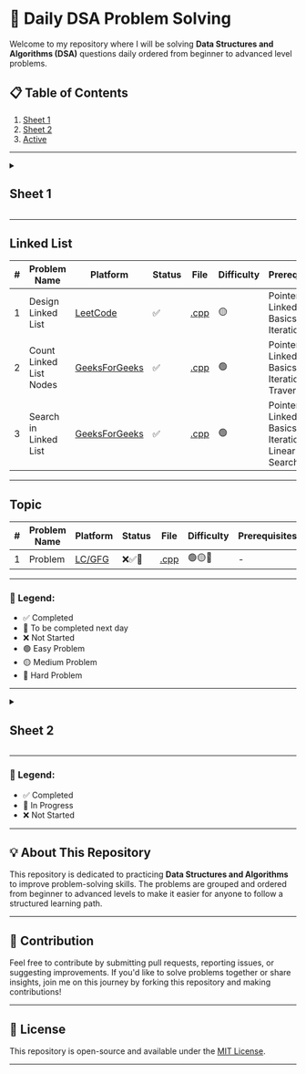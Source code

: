 # 🚀 Daily DSA Problem Solving

Welcome to my repository where I will be solving **Data Structures and Algorithms (DSA)** questions daily ordered from beginner to advanced level problems.

## 📋 Table of Contents

1. [Sheet 1](#sheet-1)
2. [Sheet 2](#sheet-2)
9. [Active](#linked-list)

---

<details id="sheet-1">
  <summary><h2>Sheet 1</h2></summary>

  ## 📋 Table of Contents

1. [Basic Maths](#basic-maths)
2. [Recursion](#recursion)
3. [Two Pointers](#two-pointers)
4. [Sorting](#sorting)
5. [Algorithms and Techniques](#algorithms-and-techniques)
6. [Hashing](#hashing)
7. [Binary Search](#binary-search)
8. [Arrays](#arrays)
9. [Strings](#strings)
  
  ## Basic Maths

| **#** | **Problem Name**                      | **Platform**                                                                                                                                            | **Status** | **File**                                                        | **Difficulty** | **Prerequisites**                                                                        |
| ----- | ------------------------------------- | ------------------------------------------------------------------------------------------------------------------------------------------------------- | ---------- | --------------------------------------------------------------- | -------------- | ---------------------------------------------------------------------------------------- |
| 1     | Number of factors                     | [GeeksForGeeks](https://www.geeksforgeeks.org/problems/number-of-factors1435/1?itm_source=geeksforgeeks&itm_medium=article&itm_campaign=practice_card)  | ✅         | [.cpp](./daily-problems-day-36/_119_numbers_of_factors.cpp)                    | 🟢             | Loops, Divisors, Square roots                                                            |
| 2     | Perfect Number                        | [LeetCode](https://leetcode.com/problems/perfect-number/)                                                                                               | ✅         | [.cpp](./daily-problems-day-36/_120_perfect_number.cpp)                        | 🟢             | Divisors, Sum of factors, Loops                                                          |
| 3     | Three Divisors                        | [LeetCode](https://leetcode.com/problems/three-divisors/description/)                                                                                   | ✅         | [.cpp](./daily-problems-day-36/_121_three_divisors.cpp)                        | 🟢             | Prime numbers, Perfect squares, Divisors                                                 |
| 4     | Four Divisors                         | [LeetCode](https://leetcode.com/problems/four-divisors/description/)                                                                                    | ✅         | [.cpp](./daily-problems-day-36/_122_four_divisors.cpp)                         | 🟡             | Divisors, Efficient looping techniques, Sum of numbers                                   |
| 5     | Armstrong Number                      | [GeeksForGeeks](https://www.geeksforgeeks.org/problems/armstrong-numbers2727/1)                                                                         | ✅         | [.cpp](./daily-problems-day-36/_123_armstrong_number.cpp)                      | 🟢             | Number manipulation, Digit extraction, Loops                                             |
| 6     | Palindrome Number                     | [LeetCode](https://leetcode.com/problems/palindrome-number/description/)                                                                                | ✅         | [.cpp](./daily-problems-day-37/_124_palindrome_number.cpp)                     | 🟢             | Loops, Conditionals, Integer Operations (% And /), Overflow Handling                     |
| 7     | Valid Palindrome                      | [LeetCode](https://leetcode.com/problems/valid-palindrome/description/)                                                                                 | ✅         | [.cpp](./daily-problems-day-37/_125_valid_palindrome.cpp)                      | 🟢             | String Manipulation, Two-Pointer Technique, Isalnum, Tolower                             |
| 8     | Prime Number                          | [GeeksForGeeks](https://www.geeksforgeeks.org/problems/prime-number2314/1?itm_source=geeksforgeeks&itm_medium=article&itm_campaign=practice_card)       | ✅         | [.cpp](./daily-problems-day-37/_126_prime_number.cpp)                          | 🟢             | Mathematics, Prime Number Logic, Square Root Optimization                                |
| 9     | Count Primes                          | [LeetCode](https://leetcode.com/problems/count-primes/description/)                                                                                     | ✅         | [.cpp](./daily-problems-day-37/_127_count_primes.cpp)                          | 🟡             | Sieve Of Eratosthenes, Boolean Arrays, Loops                                             |
| 10    | Count Digits                          | [GeeksForGeeks](https://www.geeksforgeeks.org/problems/count-digits5716/0)                                                                              | ✅         | [.cpp](./daily-problems-day-37/_128_count_digits.cpp)                          | 🟢             | Modulo, Digit Extraction, Loops                                                          |
| 11    | Count the Digits That Divide a Number | [LeetCode](https://leetcode.com/problems/count-the-digits-that-divide-a-number/description/)                                                            | ✅         | [.cpp](./daily-problems-day-37/_129_count_the_digits_that_divide_a_number.cpp) | 🟢             | Modulo, Digit Extraction, Loops                                                          |
| 12    | GCD of two number                     | [GeeksForGeeks](https://www.geeksforgeeks.org/problems/gcd-of-two-numbers3459/1?itm_source=geeksforgeeks&itm_medium=article&itm_campaign=practice_card) | ✅         | [.cpp](./daily-problems-day-38/_131_gcd_of_two_numbers.cpp)                    | 🟢             | Euclidean Algorithm, Basic Math (division and modulus), Iterative Loops                  |
| 13    | LCM and GCD                           | [GeeksForGeeks](https://www.geeksforgeeks.org/problems/lcm-and-gcd4516/1?itm_source=geeksforgeeks&itm_medium=article&itm_campaign=practice_card)        | ✅         | [.cpp](./daily-problems-day-38/_130_lcm_and_gcd.cpp)                           | 🟢             | Euclidean Algorithm, Relation Between LCM and GCD, Basic Math (multiplication, division) |
| 14    | Find Greatest Common Divisor of Array | [LeetCode](https://leetcode.com/problems/find-greatest-common-divisor-of-array/description/)                                                            | ✅         | [.cpp](./daily-problems-day-38/_132_find_greatest_common_divisor_of_array.cpp) | 🟢             | Array Traversal, Euclidean Algorithm, Basic Math (min, max, division, modulus)           |
| 15    | Reverse Integer                       | [LeetCode](https://leetcode.com/problems/reverse-integer/)                                                                                              | ✅         | [.cpp](./daily-problems-day-38/_133_reverse_integer.cpp)                       | 🟡             | Modulus for Digit Extraction, Handling Integer Overflow, Iterative Loops                 |

---

## Recursion

| **#** | **Problem Name**                   | **Platform**                                                                                                                                                                                                                  | **Status** | **File**                                                   | **Difficulty** | **Prerequisites**                                      |
| ----- | ---------------------------------- | ----------------------------------------------------------------------------------------------------------------------------------------------------------------------------------------------------------------------------- | ---------- | ---------------------------------------------------------- | -------------- | ------------------------------------------------------ |
| 1     | Print 1 To N Without Loop          | [GeeksForGeeks](https://www.geeksforgeeks.org/problems/print-1-to-n-without-using-loops-1587115620/1)                                                                                                                         | ✅         | [.cpp](./daily-problems-day-39/_134_print_1_to_n.cpp)                     | 🟢             | Recursion                                              |
| 2     | Print N to 1 without loop          | [GeeksForGeeks](https://www.geeksforgeeks.org/problems/print-n-to-1-without-loop/1?utm_source=youtube&utm_medium=collab_striver_ytdescription&utm_campaign=print-n-to-1-without-loop)                                         | ✅         | [.cpp](./daily-problems-day-39/_135_print_n_to_1.cpp)                     | 🟢             | Recursion                                              |
| 3     | Print GFG n times                  | [GeeksForGeeks](https://www.geeksforgeeks.org/problems/print-gfg-n-times/1?utm_source=youtube&utm_medium=collab_striver_ytdescription&utm_campaign=print-gfg-n-times)                                                         | ✅         | [.cpp](./daily-problems-day-39/_136_print_gfg_n_times.cpp)                | 🟢             | Recursion                                              |
| 4     | Sum of first n terms               | [GeeksForGeeks](https://www.geeksforgeeks.org/problems/sum-of-first-n-terms5843/1)                                                                                                                                            | ✅         | [.cpp](./daily-problems-day-39/_137_sum_of_first_n_terms.cpp)             | 🟢             | Recursion, Arithmetic operations (like exponentiation) |
| 5     | Factorials Less than or Equal to n | [GeeksForGeeks](https://www.geeksforgeeks.org/problems/find-all-factorial-numbers-less-than-or-equal-to-n3548/0?problemType=functional&difficulty%255B%255D=-1&page=1&query=problemTypefunctionaldifficulty%255B%255D-1page1) | ✅         | [.cpp](./daily-problems-day-39/_138_factorials_less_than_or_equal_to.cpp) | 🟢             | Recursion, Factorial calculations                      |
| 6     | Reverse an Array                   | [GeeksForGeeks](https://www.geeksforgeeks.org/problems/reverse-an-array/0)                                                                                                                                                    | ✅         | [.cpp](./daily-problems-day-39/_139_reverse_an_array.cpp)                 | 🟢             | Recursion, Arrays                                      |
| 7     | Fibonacci Number                   | [LeetCode](https://leetcode.com/problems/fibonacci-number/description/)                                                                                                                                                       | ✅         | [.cpp](./daily-problems-day-39/_140_fibonacci_number.cpp)                 | 🟢             | Recursion, Understanding of Fibonacci sequence         |

---

## Two Pointers

| **#** | **Problem Name**          | **Platform**                                                                     | **Status** | **File**                                            | **Difficulty** | **Prerequisites**                               |
| ----- | ------------------------- | -------------------------------------------------------------------------------- | ---------- | --------------------------------------------------- | -------------- | ----------------------------------------------- |
| 1     | Reverse String            | [LeetCode](https://leetcode.com/problems/reverse-string/description/)            | ✅         | [.cpp](./daily-problems-day-07/_31_reverse_string.cpp)             | 🟢             | Two Pointers, In-Place Modification             |
| 2     | Move Zeroes               | [LeetCode](https://leetcode.com/problems/move-zeroes/description/)               | ✅         | [.cpp](./daily-problems-day-26/_85_move_all_zeros_to_end.cpp)      | 🟢             | Two Pointers, In-Place Modification             |
| 3     | Valid Palindrome II       | [LeetCode](https://leetcode.com/problems/valid-palindrome-ii/description/)       | ✅         | [.cpp](./daily-problems-day-39/_141_valid_palindrome_ii.cpp)       | 🟢             | Two Pointers, In-Place Modification             |
| 4     | Container With Most Water | [LeetCode](https://leetcode.com/problems/container-with-most-water/description/) | ✅         | [.cpp](./daily-problems-day-40/_142_container_with_most_water.cpp) | 🟡             | Arrays, Two-pointer technique, Greedy algorithm |
| 5     | Sort Colors               | [LeetCode](https://leetcode.com/problems/sort-colors/submissions/)               | ✅         | [.cpp](./daily-problems-day-28/_94_sort_0_1_2.cpp)                 | 🟡             | Two Pointers, In-Place Modification             |
| 6     | Trapping Rain Water       | [LeetCode](https://leetcode.com/problems/trapping-rain-water/description/)       | ✅         | [.cpp](./daily-problems-day-40/_143_trapping_rain_water.cpp)       | 🔴             | Arrays, Two-pointer technique, Greedy algorithm |

---

## Sorting

| **#** | **Problem Name**         | **Platform**                                                             | **Status** | **File**                                           | **Difficulty** | **Prerequisites**                                     |
| ----- | ------------------------ | ------------------------------------------------------------------------ | ---------- | -------------------------------------------------- | -------------- | ----------------------------------------------------- |
| 1     | Bubble Sort              | [GeeksForGeeks](https://www.geeksforgeeks.org/problems/bubble-sort/1)    | ✅         | [.cpp](./daily-problems-day-40/_144_bubble_sort.cpp)              | 🟢             | Arrays, Loops, Sorting basics                         |
| 2     | Insertion Sort           | [GeeksForGeeks](https://www.geeksforgeeks.org/problems/insertion-sort/1) | ✅         | [.cpp](./daily-problems-day-40/_145_insertion_sort.cpp)           | 🟢             | Arrays, Loops, Sorting basics                         |
| 3     | Merge Sort               | [GeeksForGeeks](https://www.geeksforgeeks.org/problems/merge-sort/1)     | ✅         | [.cpp](./daily-problems-day-40/_146_merge_sort.cpp)               | 🟡             | Arrays, Recursion, Divide and Conquer                 |
| 4     | Quick Sort               | [GeeksForGeeks](https://www.geeksforgeeks.org/problems/quick-sort/1)     | ✅         | [.cpp](./daily-problems-day-40/_147_quick_sort.cpp)               | 🔴             | Arrays, Recursion, Divide and Conquer, Sorting basics |
| 5     | Recursive Bubble Sort    | [GeeksForGeeks](https://www.geeksforgeeks.org/problems/bubble-sort/1)    | ✅         | [.cpp](././daily-problems-day-41/_148_recursive_bubble_sort.cpp)  | 🟢             | Arrays, Recursion, Swapping                           |
| 6     | Recursive Insertion Sort | [GeeksForGeeks](https://www.geeksforgeeks.org/problems/insertion-sort/1) | ✅         | [.cpp](./daily-problems-day-41/_149_recursive_insertion_sort.cpp) | 🟢             | Arrays, Recursion, Insertion                          |
| 7     | Selection Sort           | [GeeksForGeeks](https://www.geeksforgeeks.org/problems/selection-sort/1) | ✅         | [.cpp](./daily-problems-day-41/_150_selection_sort.cpp)           | 🟢             | Arrays, Recursion, Swapping                           |

---


## Algorithms and Techniques

| **#** | **Problem Name** | **Platform**       | **Status** | **File**       | **Difficulty** | **Prerequisites** |
| ----- | ---------------- | ------------------ | ---------- | -------------- | -------------- | ----------------- |
|1|Prefix Sum|[GeeksForGeeks](https://www.geeksforgeeks.org/prefix-sum-array-implementation-applications-competitive-programming/)|✅|[.cpp](./algorithms-and-techniques/prefix_sum_array/)|🟢|Arrays, Loops, Basic Mathematics (Addition, Subtraction)|
|2|Fibonacci Sequence|[LeetCode](https://leetcode.com/problems/generate-fibonacci-sequence/description/)|✅|[.cpp](./algorithms-and-techniques/fibonacci_sequence/)|🟢| Recursion, Dynamic Programming, Basic Mathematics (Sequences)|
|3|Boyer-Moore Voting Algorithm|[TopCoder](https://www.topcoder.com/thrive/articles/boyer-moore-majority-vote-algorithm)|✅|[.cpp](./algorithms-and-techniques/boyer_moore_voting_algorithm/)|🟢|Arrays, Loops, Basic Counting Logic|
|4|Euclidean Algorithm|[GeeksForGeeks](https://www.geeksforgeeks.org/euclidean-algorithms-basic-and-extended/)|✅|[.cpp](./algorithms-and-techniques/euclidean_algorithm/)|🟡|Basic Mathematics (Division, Remainder), Recursion|
|5|Sieve of Eratosthenes|[CP-Algorithms](https://cp-algorithms.com/algebra/sieve-of-eratosthenes.html)|❌|[.cpp](./Library/03_Algorithms_and_Techniques)|🟡|Arrays, Loops, Basic Mathematics (Prime Numbers)|
|6|Binomial Coefficients|[GeeksForGeeks](https://www.geeksforgeeks.org/binomial-coefficient-dp-9/)|❌|[.cpp](./Library/03_Algorithms_and_Techniques)|🟡|Combinatorics, Dynamic Programming, Recursion|
|7|In-place Array Modification|[GeeksForGeeks](https://www.geeksforgeeks.org/in-place-algorithm/)|❌|[.cpp](./Library/03_Algorithms_and_Techniques)|🔴|Arrays, Loops, Two-pointer Technique|
|8|Sliding Window|[GeeksForGeeks](https://www.geeksforgeeks.org/window-sliding-technique/)|❌|[.cpp](./Library/03_Algorithms_and_Techniques)|🔴|Arrays, Loops, Two-pointer Technique, Hash Maps (for some variations)|
|9|Floyd's Tortoise and Hare Algorithm|[DEV Community](https://dev.to/alisabaj/floyd-s-tortoise-and-hare-algorithm-finding-a-cycle-in-a-linked-list-39af)|❌|[.cpp](./Library/03_Algorithms_and_Techniques)|🔴|Linked Lists, Two-pointer Technique, Cyclic Detection|
|10|Longest Common Subsequence (LCS)|[GeeksForGeeks](https://www.geeksforgeeks.org/longest-common-subsequence-dp-4/)|❌|[.cpp](./Library/03_Algorithms_and_Techniques)|🔴|Dynamic Programming, Strings, Recursion|

---

## Hashing

| **#** | **Problem Name**                               | **Platform**                                                                                                                                                        | **Status** | **File**                                                     | **Difficulty** | **Prerequisites**                                               |
| ----- | ---------------------------------------------- | ------------------------------------------------------------------------------------------------------------------------------------------------------------------- | ---------- | ------------------------------------------------------------ | -------------- | --------------------------------------------------------------- |
| 1     | Find unique element                            | [GeeksForGeeks](https://www.geeksforgeeks.org/problems/find-unique-element2632/0)                                                                                   | ✅         | [.cpp](./daily-problems-day-42/_152_find_unique_element.cpp)                | 🟢             | Hash maps, Frequency counting, Array traversal, Modulo operator |
| 2     | Sum of Unique Elements                         | [LeetCode](http://leetcode.com/problems/sum-of-unique-elements/description/)                                                                                        | ✅         | [.cpp](./daily-problems-day-42/_153_sum_of_unique_elements.cpp)             | 🟢             | Hash maps, Frequency counting, Array traversal                  |
| 3     | Find the Frequency                             | [GeeksForGeeks](https://www.geeksforgeeks.org/problems/find-the-frequency/1)                                                                                        | ✅         | [.cpp](./daily-problems-day-42/_154_find_the_frequency.cpp)                 | 🟢             | Hash maps, Frequency counting, Array traversal                  |
| 4     | Frequencies in a Limited Array                 | [GeeksForGeeks](https://www.geeksforgeeks.org/problems/frequency-of-array-elements-1587115620/1)                                                                    | ✅         | [.cpp](./daily-problems-day-42/_155_frequencies_in_a_limited_array.cpp)     | 🟢             | Hash maps, Frequency counting, Arrays, Index manipulation       |
| 5     | Check if array contains duplicates             | [GeeksForGeeks](https://www.geeksforgeeks.org/problems/check-if-array-contains-duplicates/1?itm_source=geeksforgeeks&itm_medium=article&itm_campaign=practice_card) | ✅         | [.cpp](./daily-problems-day-42/_156_check_if_array_contains_duplicated.cpp) | 🟢             | Hash sets, Array traversal, Unordered data structures           |
| 6     | Find the Duplicate Number                      | [LeetCode](https://leetcode.com/problems/find-the-duplicate-number/description/)                                                                                    | ✅         | [.cpp](./daily-problems-day-42/_157_find_the_duplicate_number.cpp)          | 🟡             | Hash maps, Frequency counting, Array traversal                  |
| 7     | First Unique Character in a String             | [LeetCode](https://leetcode.com/problems/first-unique-character-in-a-string/description/)                                                                           | ✅         | [.cpp](./daily-problems-day-42/_158_first_unique_character_in_a_string.cpp) | 🟢             | Hash maps, String traversal, Frequency counting                 |
| 8     | Union of Arrays with Duplicates                | [GeeksForGeeks](https://www.geeksforgeeks.org/problems/union-of-two-arrays3538/1?itm_source=geeksforgeeks&itm_medium=article&itm_campaign=practice_card)            | ✅         | [.cpp](./daily-problems-day-42/_159_union_of_arrays_with_duplicates.cpp)    | 🟢             | Hash maps, Hash sets, Array traversal, Set operations           |
| 9     | Intersection of Two Arrays                     | [LeetCode](https://leetcode.com/problems/intersection-of-two-arrays/description/)                                                                                   | ✅         | [.cpp](./daily-problems-day-42/_160_intersection_of_two_arrays.cpp)         | 🟢             | Hash sets, Array traversal, Set operations                      |
| 10    | Two Sum - Pair with Given Sum                  | [GeeksForGeeks](https://www.geeksforgeeks.org/problems/key-pair5616/1?itm_source=geeksforgeeks&itm_medium=article&itm_campaign=practice_cardk)                      | ✅         | [.cpp](./daily-problems-day-43/_161_two_sum.cpp)                                               | 🟢             | Hash Maps, Arrays, Loops, Complement                                                             |
| 11    | Majority Element                               | [LeetCode](https://leetcode.com/problems/majority-element/description/)                                                                                             | ✅         | [.cpp](./daily-problems-day-43/_162_majority_element_n_by_2.cpp)                                               | 🟢             | Hash Maps, Arrays, Loops, Boyer-Moore Voting Algorithm                                                             |
| 12    | K-diff Pairs in an Array                       | [LeetCode](https://leetcode.com/problems/k-diff-pairs-in-an-array/description/)                                                                                     | ✅         | [.cpp](./daily-problems-day-43/_163_k_diff_pairs_in_array.cpp)                                               | 🟡             | Hash Maps, Arrays, Loops                                                            |
| 13    | Missing Number                                 | [LeetCode](https://leetcode.com/problems/missing-number/description/)                                                                                               | ✅         | [.cpp](./daily-problems-day-43/_164_missing_number.cpp)                                               | 🟢             | Hash Maps, Arrays, Loops                                                            |
| 14    | First Repeating Element                        | [GeeksForGeeks](https://www.geeksforgeeks.org/problems/first-repeating-element4018/1)                                                                               | ✅         | [.cpp](./daily-problems-day-43/_165_first_repeating_element.cpp)                                               | 🟢             | Hash Maps, Arrays, Loops                                                             |
| 15    | Valid Anagram                                  | [LeetCode](https://leetcode.com/problems/valid-anagram/description/)                                                                                                | ✅         | [.cpp](./daily-problems-day-43/_166_valid_anagram.cpp)                                               | 🟢             | Hash Maps, Strings, Loops                                                            |
| 16    | Group Anagrams                                 | [LeetCode](https://leetcode.com/problems/group-anagrams/description/)                                                                                               | ✅         | [.cpp](./daily-problems-day-43/_167_group_anagrams.cpp)                                               | 🟡             | Hash Maps, Strings, Sorting, Loops                                                           |
| 17    | Longest Substring Without Repeating Characters | [LeetCode](https://leetcode.com/problems/longest-substring-without-repeating-characters/description/)                                                               | ✅         | [.cpp](./daily-problems-day-43/_168_longest_substring_without_repeating_characters.cpp)                                               | 🟡             | Hash Maps, Strings, Sliding Window Technique, Loops                                                           |

---

## Binary Search

| **#** | **Problem Name**                                        | **Platform**                                                                                                                                                                                                                           | **Status** | **File**                                | **Difficulty** | **Prerequisites**                   |
| ----- | ------------------------------------------------------- | -------------------------------------------------------------------------------------------------------------------------------------------------------------------------------------------------------------------------------------- | ---------- | --------------------------------------- | -------------- | ----------------------------------- |
| 1     | Binary Search                                           | [LeetCode](https://leetcode.com/problems/binary-search/description/k)                                                                                                                                                                  | ✅         | [.cpp](./daily-problems-day-41/_151_binary_search.cpp) | 🟢             | Recursion, Comparisons, Finding mid |
| 2     | Floor in a Sorted Array                                 | [GeeksForGeeks](https://www.geeksforgeeks.org/problems/floor-in-a-sorted-array-1587115620/1?track=DSASP-Searching&amp%253BbatchId=154&utm_source=youtube&utm_medium=collab_striver_ytdescription&utm_campaign=floor-in-a-sorted-array) | ✅         | [.cpp](./daily-problems-day-44/_169_floor_in_a_sorted_array.cpp) | 🟢             | Binary Search, Array Traversal                          |
| 3     | Ceil The Floor                                          | [GeeksForGeeks](https://www.geeksforgeeks.org/problems/ceil-the-floor2802/1?utm_source=youtube&utm_medium=collab_striver_ytdescription&utm_campaign=ceil-the-floor)                                                                    | ✅         | [.cpp](./daily-problems-day-44/_170_ceil_the_floor.cpp)                          | 🟢             | Binary Search, Array Traversal                                   |
| 4     | Search Insert Position                                  | [LeetCode](https://leetcode.com/problems/search-insert-position/description/)                                                                                                                                                          | ✅         | [.cpp](./daily-problems-day-44/_171_search_insert_position.cpp)                          | 🟢             | Binary Search, Array Traversal                                   |
| 5     | Find First and Last Position of Element in Sorted Array | [LeetCode](https://leetcode.com/problems/find-first-and-last-position-of-element-in-sorted-array/description/)                                                                                                                         | ✅         | [.cpp](./daily-problems-day-44/_172_find_first_and_last_position_of_element_in_sorted_array.cpp)                          | 🟡             | Binary Search, Array Traversal                                   |
| 6     | Number of occurrence                                    | [GeeksForGeeks](https://www.geeksforgeeks.org/problems/number-of-occurrence2259/1?utm_source=youtube&utm_medium=collab_striver_ytdescription&utm_campaign=number-of-occurrence)                                                        | ✅         | [.cpp](./daily-problems-day-44/_173_number_of_occurence.cpp)                          | 🟢             | Binary Search, Array Traversal                                   |
|7|Search in Rotated Sorted Array|[LeetCode](https://leetcode.com/problems/search-in-rotated-sorted-array/description/)|✅|[.cpp](./daily-problems-day-45/_174_search_in_rotated_sorted_array.cpp)| 🟡|Binary Search, Rotated Sorted Array|
|8|Search in Rotated Sorted Array II|[LeetCode](https://leetcode.com/problems/search-in-rotated-sorted-array-ii/description/)|✅|[.cpp](./daily-problems-day-45/_175_search_in_rotated_sorted_array_ii.cpp)| 🟡|Binary Search, Rotated Sorted Array, Handling Duplicates|
|9|Find Minimum in Rotated Sorted Array|[LeetCode](https://leetcode.com/problems/find-minimum-in-rotated-sorted-array/description/)|✅|[.cpp](./daily-problems-day-45/_176_find_min_in_rotated_sorted_array.cpp)| 🟡|Binary Search, Rotated Sorted Array|
|10|Find Kth Rotation|[GeeksForGeeks](https://www.geeksforgeeks.org/problems/rotation4723/1?utm_source=youtube&utm_medium=collab_striver_ytdescription&utm_campaign=rotation)|✅|[.cpp](./daily-problems-day-45/_177_find_kth_rotation.cpp)| 🟢|Binary Search, Rotated Sorted Array|
|11|Single Element in a Sorted Array|[LeetCode](https://leetcode.com/problems/single-element-in-a-sorted-array/description/)|✅|[.cpp](./daily-problems-day-46/_178_single_element_in_a_sorted_array.cpp)| 🟡|Binary Search, Rotated Sorted Array|
|12|Find Peak Element|[LeetCode](https://leetcode.com/problems/find-peak-element/description/)|✅|[.cpp](./daily-problems-day-46/_179_find_peak_element.cpp)| 🟡|Binary Search, Rotated Sorted Array|
|13|Square Root|[GeeksForGeeks](https://www.geeksforgeeks.org/problems/square-root/0?utm_source=youtube&utm_medium=collab_striver_ytdescription&utm_campaign=square-root)|✅|[.cpp](./daily-problems-day-46/_180_square_root.cpp)| 🟢|Binary Search, Integer Arithmetic|
|14|Find nth root of m|[GeeksForGeeks](https://www.geeksforgeeks.org/problems/find-nth-root-of-m5843/1?utm_source=youtube&utm_medium=collab_striver_ytdescription&utm_campaign=find-nth-root-of-m)|✅|[.cpp](./daily-problems-day-46/_181_find_nth_root_of_m.cpp)| 🟢|Binary Search, Exponentiation, Integer Arithmetic|
|15|Koko Eating Bananas|[LeetCode](https://leetcode.com/problems/koko-eating-bananas/description/)|✅|[.cpp](./daily-problems-day-47/_182_koko_eating_bananas.cpp)| 🟡|Binary Search, Feasibility Check|
|16|Minimum Number of Days to Make m Bouquets|[LeetCode](https://leetcode.com/problems/minimum-number-of-days-to-make-m-bouquets/description/)|✅|[.cpp](./daily-problems-day-47/_183_minimum_number_of_days_to_make_m_bouquets.cpp)| 🟡|Binary Search, Feasibility Check, Array Traversal|
|17|Find the Smallest Divisor Given a Threshold|[LeetCode](https://leetcode.com/problems/find-the-smallest-divisor-given-a-threshold/description/)|✅|[.cpp](./daily-problems-day-47/_184_find_the_smallest_divisor_given_a_thershold.cpp)| 🟡|Binary Search, Feasibility Check, Division & Summation|
|18|Capacity To Ship Packages Within D Days|[LeetCode](https://leetcode.com/problems/capacity-to-ship-packages-within-d-days/description/)|✅|[.cpp](./daily-problems-day-48/_186_Capacity_To_Ship_Packages_Within_D_Days.cpp)| 🟡|Binary Search, Greedy Algorithms|
|19|Kth Missing Positive Number|[LeetCode](https://leetcode.com/problems/kth-missing-positive-number/description/)|✅|[.cpp](./daily-problems-day-48/_187_Kth_Missing_Positive_Number.cpp)| 🟢|Binary Search|
|20|Split Array Largest Sum|[LeetCode](https://leetcode.com/problems/split-array-largest-sum/description/)|✅|[.cpp](./daily-problems-day-48/_188_Split_Array_Largest_Sum.cpp)|🔴|Binary Search, Greedy Algorithms|
|21|Median of Two Sorted Arrays|[LeetCode](https://leetcode.com/problems/median-of-two-sorted-arrays/description/)|✅|[.cpp](./daily-problems-day-48/_189_Median_of_Two_Sorted_Arrays.cpp)|🔴|Binary Search, Partitioning, Median Calculation|
|22|K-th element of two Arrays|[GeeksForGeeks](https://www.geeksforgeeks.org/problems/k-th-element-of-two-sorted-array1317/1?utm_source=youtube&utm_medium=collab_striver_ytdescription&utm_campaign=k-th-element-of-two-sorted-array)|✅|[.cpp](./daily-problems-day-47/_185_kth_element_of_two_arrays.cpp)|🟡|Binary Search, Partitioning, Array Merging Concepts|
|23|Row with max 1s|[GeeksForGeeks](https://www.geeksforgeeks.org/problems/row-with-max-1s0023/1?utm_source=youtube&utm_medium=collab_striver_ytdescription&utm_campaign=row-with-max-1s)|✅|[.cpp](./daily-problems-day-48/_190_Row_with_max_1s.cpp)| 🟡|Binary Search, 2D Arrays|
|24|Search a 2D Matrix|[LeetCode](https://leetcode.com/problems/search-a-2d-matrix/description/)|✅|[.cpp](./daily-problems-day-49/_191_Search_a_2D_Matrix.cpp)| 🟡|Binary Search, Matrix Traversal, Index Mapping|
|25|Search a 2D Matrix II|[LeetCode](https://leetcode.com/problems/search-a-2d-matrix-ii/description/)|✅|[.cpp](./daily-problems-day-49/_192_Search_a_2D_Matrix_II.cpp)| 🟡|Binary Search, Matrix Traversal, 2D Search Strategy|
|26|Find a Peak Element II|[LeetCode](https://leetcode.com/problems/find-a-peak-element-ii/description/)|✅|[.cpp](./daily-problems-day-49/_193_Find_a_Peak_Element_II.cpp)| 🟡|Binary Search, Peak Finding Algorithm, Matrix Traversal|
|27|Median in a row-wise sorted Matrix|[GeeksForGeeks](https://www.geeksforgeeks.org/problems/median-in-a-row-wise-sorted-matrix1527/1?utm_source=youtube&utm_medium=collab_striver_ytdescription&utm_campaign=median-in-a-row-wise-sorted-matrix)|✅|[.cpp](./daily-problems-day-49/_194_Median_in_a_row-wise_sorted_Matrix.cpp)|🔴|Binary Search, Median Concept, Matrix Traversal|

---

## Arrays

| **#** | **Problem Name**                                    | **Platform**                                                                                            | **Status** | **File**                                                                       | **Difficulty** | **Prerequisites**                                           |
|------|---------------------------------------------------|-----------------------------------------------------------------------------------------------------|----------|-------------------------------------------------------------------------------|--------------|-------------------------------------------------------------|
| 1     | Third Maximum Number                                 | [LeetCode](https://leetcode.com/problems/third-maximum-number/)                                        | ✅         | [.cpp](./daily-problems-day-25/_79_third_maximum_number.cpp)                                  | 🟢             | Sorting                                                                                |
| 2     | Right Rotate an Array by K Steps                     | [LeetCode](https://leetcode.com/problems/rotate-array/)                                                | ✅         | [.cpp](./daily-problems-day-25/_82_right_rotate_array_by_k_steps.cpp)                         | 🟡             | Rotations                                                                              |
| 3     | Check if the Array is Sorted and Rotated             | [LeetCode](https://leetcode.com/problems/check-if-array-is-sorted-and-rotated/)                        | ✅         | [.cpp](./daily-problems-day-25/_80_check_if_array_is_sorted_and_rotated.cpp)                  | 🟢             | Pointers, In-place Modification                                                        |
| 4     | Remove Duplicates from Sorted Array                  | [LeetCode](https://leetcode.com/problems/remove-duplicates-from-sorted-array/)                         | ✅         | [.cpp](./daily-problems-day-25/_81_remove_duplicates_from_sorted_array.cpp)                   | 🟢             | Array Reversal, Modulo Operation                                                       |
| 5     | Kth Largest Element in Array                         | [LeetCode](https://leetcode.com/problems/kth-largest-element-in-an-array/description/)                 | ✅         | [.cpp](./daily-problems-day-25/_83_kth_largest_element_in_array.cpp)                          | 🟡             | QuickSelect Algorithm, Partitioning Recursion                                         |
| 6     | Search in Rotated Sorted Array Places                | [LeetCode](https://leetcode.com/problems/search-in-rotated-sorted-array/description/)                  | ✅         | [.cpp](./daily-problems-day-26/_84_search_in_rotated_sorted_array_places.cpp)                 | 🟡             | Binary Search                                                                          |
| 7     | Move All Zeros to the End                            | [LeetCode](https://leetcode.com/problems/move-zeroes/)                                                 | ✅         | [.cpp](./daily-problems-day-26/_85_move_all_zeros_to_end.cpp)                                 | 🟢             | Two Pointers, Swapping Elements                                                        |
| 8     | Find Minimum in Rotated Sorted Array                 | [LeetCode](https://leetcode.com/problems/find-minimum-in-rotated-sorted-array/description/)            | ✅         | [.cpp](./daily-problems-day-26/_86_find_minimum_in_roated_sorted_array.cpp)                   | 🟡             | Binary Searchs                                                                         |
| 9     | Intersection of Two Arrays                           | [LeetCode](https://leetcode.com/problems/intersection-of-two-arrays/description/)                      | ✅         | [.cpp](./daily-problems-day-26/_87_intersection_of_two_arrays.cpp)                            | 🟢             | Hashing, Sets                                                                          |
| 10    | Find Missing Number in an Array                      | [LeetCode](https://leetcode.com/problems/missing-number/)                                              | ✅         | [.cpp](./daily-problems-day-26/_88_find_missing_number_in_an_array.cpp)                       | 🟢             | Bit Manipulation, XOR Operations                                                       |
| 11    | Max Consecutive 1's                                  | [LeetCode](https://leetcode.com/problems/max-consecutive-ones/)                                        | ✅         | [.cpp](./daily-problems-day-27/_89_max_consecutive_ones.cpp)                                  | 🟢             | Loops (for, while)                                                                     |
| 12    | Find the Single Element Among Pairs                  | [LeetCode](https://leetcode.com/problems/single-element-in-a-sorted-array/)                            | ✅         | [.cpp](./daily-problems-day-27/_90_find_single_element_along_pairs.cpp)                       | 🟡             | Binary Search                                                                          |
| 13    | Number of Subarrays with Sum Equal to K              | [LeetCode](https://leetcode.com/problems/subarray-sum-equals-k/description/)                           | ✅         | [.cpp](./daily-problems-day-27/_91_number_of_subarrays_with_sum_k.cpp)                        | 🟡             | Prefix Sum, Hash Maps (unordered_map)                                                  |
| 14    | Maximum Sum of Distinct Subarrays With Length K      | [LeetCode](https://leetcode.com/problems/maximum-sum-of-distinct-subarrays-with-length-k/description/) | ✅         | [.cpp](./daily-problems-day-27/_92_%20maximum_sum_of_distinct_subarrays_with_length_k.cpp)    | 🟡             | Sliding Window Technique, Hash Maps (unordered_map)                                    |
| 15    | 2-Sum Problem                                        | [LeetCode](https://leetcode.com/problems/two-sum/)                                                     | ✅         | [.cpp](./daily-problems-day-27/_93_two_sum.cpp)                                               | 🟢             | Hash Maps (unordered_map), Basic Arithmetic (complement)                               |
| 16    | Sort 0, 1, 2                                         | [LeetCode](https://leetcode.com/problems/sort-colors/)                                                 | ✅         | [.cpp](./daily-problems-day-28/_94_sort_0_1_2.cpp)                                            | 🟡             | Counting, Basic Iteration                                                              |
| 17    | Majority Element II (n by 2 times)                   | [LeetCode](https://leetcode.com/problems/majority-element/)                                            | ✅         | [.cpp](./daily-problems-day-28/_95_majority_element.cpp)                                      | 🟢             | Hash Maps, Boyer-Moore Voting Algorithm                                                |
| 18    | Maximum Subarray (Kadane's Algorithm)                | [LeetCode](https://leetcode.com/problems/maximum-subarray/)                                            | ✅         | [.cpp](./daily-problems-day-28/_96_maximum_subarray_kadanes_algorithm.cpp)                    | 🟡             | Kadane's Algorithm                                                                     |
| 19    | Subarray with Sum K                                  | [LeetCode](https://leetcode.com/problems/subarray-sum-equals-k/)                                       | ✅         | [.cpp](./daily-problems-day-28/_97_subarrays_with_sum_equals_k.cpp)                           | 🟡             | Prefix Sum, Hash Maps, Sliding Window Technique                                        |
| 20    | Stock Buy and Sell                                   | [LeetCode](https://leetcode.com/problems/best-time-to-buy-and-sell-stock/)                             | ✅         | [.cpp](./daily-problems-day-28/_98_stock_buy_and_sell.cpp)                                    | 🟢             | Min/Max Element Tracking                                                               |
| 21    | Rearrange Elements by Sign                           | [LeetCode](https://leetcode.com/problems/rearrange-array-elements-by-sign/)                            | ✅         | [.cpp](./daily-problems-day-29/_99_rearrange_elements_by_sign.cpp)                            | 🟡             | Iteration, Conditional Statements                                                      |
| 22    | Next Permutation                                     | [LeetCode](https://leetcode.com/problems/next-permutation/)                                            | ✅         | [.cpp](./daily-problems-day-29/_100_next_permutation.cpp)                                     | 🟡             | Sorting, Swapping Elements, Reverse, Linear Search                                     |
| 23    | Replace Elements with Greatest Element on Right Side | [LeetCode](https://leetcode.com/problems/replace-elements-with-greatest-element-on-right-side/)        | ✅         | [.cpp](./daily-problems-day-29/_101_replace_elements_with_greatest_element_on_right_side.cpp) | 🟢             | Max Function, Reverse Traversal                                                        |
| 24    | Longest Consecutive Subsequence                      | [LeetCode](https://leetcode.com/problems/longest-consecutive-sequence/)                                | ✅         | [.cpp](./daily-problems-day-29/_102_longest_consecutive_subsequence.cpp)                      | 🟡             | Sorting, Linear Search, Sequence Detection                                             |
| 25    | Set Matrix 0's                                       | [LeetCode](https://leetcode.com/problems/set-matrix-zeroes/)                                           | ✅         | [.cpp](./daily-problems-day-29/_103_set_matrix_0s.cpp)                                        | 🟡             | 2D Arrays, Matrix Manipulation, Flags, Traversal                                       |
| 26    | Rotate Matrix                                        | [LeetCode](https://leetcode.com/problems/rotate-image/)                                                | ✅         | [.cpp](./daily-problems-day-30/_104_rotate_matrix.cpp)                                        | 🟡             | 2D Arrays, Transpose of Matrix, Swapping, Array Reversal                               |
| 27    | Spiral Traversal                                     | [LeetCode](https://leetcode.com/problems/spiral-matrix/)                                               | ✅         | [.cpp](./daily-problems-day-30/_105_spiral_traversal.cpp)                                     | 🟡             | Loop Control, Directional Changes                                                      |
| 28    | Pascal's Triangle                                    | [LeetCode](https://leetcode.com/problems/pascals-triangle/)                                            | ✅         | [.cpp](./daily-problems-day-30/_106_pascals_triangle.cpp)                                     | 🟢             | Nested Loops, Binomial coefficients                                                    |
| 29    | Majority Element II (n by 3 times)                   | [LeetCode](https://leetcode.com/problems/majority-element-ii/)                                         | ✅         | [.cpp](./daily-problems-day-30/_107_majority_element_II_n_by_3.cpp)                           | 🟡             | Traversal, Counting, Boyer-Moore Voting Algorithm                                      |     |     |
| 30    | 3-Sum Problem                                        | [LeetCode](https://leetcode.com/problems/3sum/)                                                        | ✅         | [.cpp](./daily-problems-day-31/_108_three_sum.cpp)                                            | 🟡             | Sorting, Two-pointer technique, Handling duplicates                                    |
| 31    | 4-Sum Problem                                        | [LeetCode](https://leetcode.com/problems/4sum/)                                                        | ✅         | [.cpp](./daily-problems-day-31/_109_four_sum.cpp)                                             | 🟡             | Sorting, Nested loops, Two-pointer technique, Handling duplicates, Overflow prevention |
| 32    | Length of Subarray with an equal number of 0 and 1   | [LeetCode](https://leetcode.com/problems/contiguous-array/description/)                                | ✅         | [.cpp](./daily-problems-day-31/_110_length_of_subarray_with_equal_number_of_0_and_1.cpp)      | 🟡             | Prefix sum, Hash maps, Subarray with a target sum                                      |
| 33    | XOR Queries of a Subarray                            | [LeetCode](https://leetcode.com/problems/xor-queries-of-a-subarray/description/)                       | ✅         | [.cpp](./daily-problems-day-32/_111_xor_queries_of_a_subarray.cpp)                            | 🟡             | XOR operation properties, Prefix XOR array, Range queries                              |
| 34    | Merge Overlapping Subintervals                       | [LeetCode](https://leetcode.com/problems/merge-intervals/description/)                                 | ✅         | [.cpp](./daily-problems-day-32/_112_merge_overlapping_intervals.cpp)                          | 🟡             | Sorting, Intervals                                                                     |
| 35    | Merge Sorted Array Without Extra Space               | [LeetCode](https://leetcode.com/problems/merge-sorted-array/description/)                              | ✅         | [.cpp](./daily-problems-day-33/_113_merge_sorted_array_without_extra_space.cpp)               | 🟢             | Pointers, In-Place Operations, Two Pointers                                            |
| 36    | Repeating Numbers                                    | [LeetCode](https://leetcode.com/problems/find-the-duplicate-number/)                                   | ✅         | [.cpp](./daily-problems-day-33/_114_repeating_numbers.cpp)                                    | 🟡             | In-Place Operations, Cycle Detection, Absolute Value                                   |
| 37    | Count Inversions                                     | [LeetCode](https://leetcode.com/problems/count-the-number-of-inversions/description/)                  | ✅         | [.cpp](./daily-problems-day-34/_115_count_inversions.cpp)                                     | 🔴             | Dynamic Programming, Modular Arithmetic                                                |
| 38    | Reverse Pairs                                        | [LeetCode](https://leetcode.com/problems/reverse-pairs/)                                               | ✅         | [.cpp](./daily-problems-day-34/_116_reverse_pairs.cpp)                                        | 🔴             | Merge Sort, Efficient Counting Techniques                                              |
| 39    | Maximum Product Subarray                             | [LeetCode](https://leetcode.com/problems/maximum-product-subarray/)                                    | ✅         | [.cpp](./daily-problems-day-35/_117_count_of_smaller_numbers_after_self.cpp)                  | 🟡             | Array, Prefix and Suffix Products                                                      |
| 40    | Count of Smaller Numbers After Self                  | [LeetCode](https://leetcode.com/problems/count-of-smaller-numbers-after-self/description/)             | ✅         | [.cpp](./daily-problems-day-35/_118_maximum_product_subarray.cpp)                             | 🔴             | Merge Sort, Divide and Conquer Algorithm, Array and Index Tracking|

---

## Strings

| **#** | **Problem Name** | **Platform**       | **Status** | **File**       | **Difficulty** | **Prerequisites** |
| ----- | ---------------- | ------------------ | ---------- | -------------- | -------------- | ----------------- |
|1|Remove Outermost Parentheses|[LeetCode](https://leetcode.com/problems/remove-outermost-parentheses/)|✅|[.cpp](./daily-problems-day-50/_195_Remove_Outermost_Parentheses.cpp)|🟢|Strings, Loops, Conditionals|
|2|Largest Odd Number in String|[LeetCode](https://leetcode.com/problems/largest-odd-number-in-string/description/)|✅|[.cpp](./daily-problems-day-50/_197_Largest_Odd_Number_in_String.cpp)|🟢|Strings, Basic Number Properties|
|3|Longest Common Prefix|[LeetCode](https://leetcode.com/problems/longest-common-prefix/description/)|✅|[.cpp](./daily-problems-day-51/_198_Longest_Common_Prefix.cpp)|🟢|Binary Search, Strings, Prefix, Array Iteration|
|4|Isomorphic Strings|[LeetCode](https://leetcode.com/problems/isomorphic-strings/description/)|✅|[.cpp](./daily-problems-day-51/_199_Isomorphic_Strings.cpp)|🟢|Hash Map, Strings, Character Mapping, Iteration|
|5|Rotate String|[LeetCode](https://leetcode.com/problems/rotate-string/description/)|✅|[.cpp](./daily-problems-day-52/_200_Rotate_String.cpp)|🟢|String manipulation, String comparison, Loops, Array indexing, Functions|
|6|Valid Anagram|[LeetCode](https://leetcode.com/problems/valid-anagram/description/)|✅|[.cpp](./daily-problems-day-52/_201_Valid_Anagram.cpp)|🟢|String manipulation, Hash maps (unordered_map), String comparison, Character counting|
|7|Sort Characters By Frequency|[LeetCode](https://leetcode.com/problems/sort-characters-by-frequency/description/)|✅|[.cpp](./daily-problems-day-52/_202_Sort_Characters_By_Frequency.cpp)|🟡|Hashmaps, Priority Queue|
|8|Maximum Nesting Depth of the Parentheses|[LeetCode](https://leetcode.com/problems/maximum-nesting-depth-of-the-parentheses/description/)|✅|[.cpp](./daily-problems-day-52/_203_Maximum_Nesting_Depth_of_the_Parentheses.cpp)|🟢|Parentheses matching, Stack-like behavior (counting depth), Iteration through strings|
|9|Roman to Integer|[LeetCode](https://leetcode.com/problems/roman-to-integer/description/)|✅|[.cpp](./daily-problems-day-53/_204_Roman_to_Integer.cpp)|🟢|Hash maps, Iteration, Conditional logic|
|10|String to Integer (atoi)|[LeetCode](https://leetcode.com/problems/string-to-integer-atoi/description/)|✅|[.cpp](./daily-problems-day-53/_205_String_to_Integer_a_to_i.cpp)|🟡|ASCII operations, Overflow handling, Loops|
|11|Substrings with K Distinct|[GeeksForGeeks](https://www.geeksforgeeks.org/problems/count-number-of-substrings4528/1?utm_source=youtube&utm_medium=collab_striver_ytdescription&utm_campaign=count-number-of-substrings)|✅|[.cpp](./daily-problems-day-53/_206_Substrings_with_K_Distinct.cpp)|🟡|Sliding window, Hash maps, Two-pointer technique|
|12|Longest Palindromic Substring|[LeetCode](https://leetcode.com/problems/longest-palindromic-substring/description/)|✅|[.cpp](./daily-problems-day-54/_207_Longest_Palindromic_Substring.cpp)|🟡|Two Pointers, String Manipulation|
|13|Sum of Beauty of All Substrings|[LeetCode](https://leetcode.com/problems/sum-of-beauty-of-all-substrings/description/)|✅|[.cpp](./daily-problems-day-54/_208_Sum_of_Beauty_of_All_Substrings.cpp)|🟡|Brute Force, Frequency Counting|
|14|Reverse Words in a String|[LeetCode](https://leetcode.com/problems/reverse-words-in-a-string/description/)|✅|[.cpp](./daily-problems-day-54/_209_Reverse_Words_in_a_String.cpp)|🟡|String Parsing, List Manipulation|

---

</details>

---

## Linked List

| **#** | **Problem Name** | **Platform**       | **Status** | **File**       | **Difficulty** | **Prerequisites** |
| ----- | ---------------- | ------------------ | ---------- | -------------- | -------------- | ----------------- |
|1|Design Linked List|[LeetCode](https://leetcode.com/problems/design-linked-list/description/)|✅|[.cpp](./daily-problems-day-55/_209_Design_Linked_List.cpp)|🟡|Pointers, Linked List Basics, Iteration|
|2|Count Linked List Nodes|[GeeksForGeeks](https://www.geeksforgeeks.org/problems/count-nodes-of-linked-list/1?itm_source=geeksforgeeks&itm_medium=article&itm_campaign=practice_card)|✅|[.cpp](./daily-problems-day-55/_210_Count_Linked_List_Nodes.cpp)|🟢|Pointers, Linked List Basics, Iteration, Traversal|
|3|Search in Linked List|[GeeksForGeeks](https://www.geeksforgeeks.org/problems/search-in-linked-list-1664434326/0)|✅|[.cpp](./daily-problems-day-55/_211_Search_in_Linked_List.cpp)|🟢|Pointers, Linked List Basics, Iteration, Linear Search|

---


## Topic

| **#** | **Problem Name** | **Platform**       | **Status** | **File**       | **Difficulty** | **Prerequisites** |
| ----- | ---------------- | ------------------ | ---------- | -------------- | -------------- | ----------------- |
|1|Problem|[LC/GFG](web_link)|❌✅🔄|[.cpp](./daily-problems-day-)|🟢🟡🔴|-|

---


### 📌 Legend:

-   ✅ Completed
-   🔄 To be completed next day
-   ❌ Not Started
-   🟢 Easy Problem
-   🟡 Medium Problem
-   🔴 Hard Problem

---
<details id="sheet-2">
  <summary><h2>Sheet 2</h2></summary>
  

## Previous Sheet From Day 01 to Day 24

### 📋 Table of Contents

1. [Numbers and Arithmetic](#numbers-and-arithmetic)
2. [Loops and Patterns](#loops-and-patterns)
3. [Beginner-Level Questions](#beginner-level-questions)
4. [Intermediate-Level Questions](#intermediate-level-questions)

---

## Numbers and Arithmetic

| **#** | **Problem Name**                                                 | **Status** | **File**                                                     |
| ----- | ---------------------------------------------------------------- | ---------- | ------------------------------------------------------------ |
| 1     | Check if a number is odd or even                                 | ✅         | [Link](./daily-problems-day-01/_01_odd_even.cpp)                            |
| 2     | Determine if a number is prime                                   | ✅         | [Link](./daily-problems-day-01/_02_prime_number.cpp)                        |
| 3     | Find the factorial of a number                                   | ✅         | [Link](./daily-problems-day-01/_03_factorial.cpp)                           |
| 4     | Print the Fibonacci sequence up to N terms                       | ✅         | [Link](./daily-problems-day-01/_04_fibonacci_sequence.cpp)                  |
| 5     | Find the sum of digits of a number                               | ✅         | [Link](./daily-problems-day-01/_05_sum_of_digits.cpp)                       |
| 6     | Reverse the digits of a number                                   | ✅         | [Link](./daily-problems-day-01/_06_reverse_digits.cpp)                      |
| 7     | Check if a number is a palindrome                                | ✅         | [Link](./daily-problems-day-01/_07_palindrome_number.cpp)                   |
| 8     | Determine if a number is an Armstrong number                     | ✅         | [Link](./daily-problems-day-01/_08_armstrong_number.cpp)                    |
| 9     | Find the GCD and LCM of two numbers                              | ✅         | [Link](./daily-problems-day-01/_09_find_HCF_and_LCM.cpp)                    |
| 10    | Swap two numbers without using a temporary variable              | ✅         | [Link](./daily-problems-day-01/_10_swap_numbers.cpp)                        |
| 11    | Check if a number is positive, negative, or zero                 | ✅         | [Link](./daily-problems-day-01/_11_check_pos_neg_zero.cpp)                  |
| 12    | Find the largest of three numbers                                | ✅         | [Link](./daily-problems-day-01/_12_largest_of_three.cpp)                    |
| 13    | Print the multiplication table of a number                       | ✅         | [Link](./daily-problems-day-01/_13_multiplication_table.cpp)                |
| 14    | Calculate the power of a number without using built-in functions | ✅         | [Link](./daily-problems-day-01/_14_power_of_number.cpp)                     |
| 15    | Check if a number is a perfect square                            | ✅         | [Link](./daily-problems-day-02/_15_check_if_no_is_perfect_square.cpp)       |
| 16    | Find the square root of a number without built-in functions      | ✅         | [Link](./daily-problems-day-02/_16_find_sqrt.cpp)                           |
| 17    | Count the number of digits in a number                           | ✅         | [Link](./daily-problems-day-02/_17_digits_in_a_number.cpp)                  |
| 18    | Check if a number is a perfect number                            | ✅         | [Link](./daily-problems-day-02/_18_check_perfect_number.cpp)                |
| 19    | Convert a decimal number to binary, octal, and hexadecimal       | ✅         | [Link](./daily-problems-day-02/_19_decimal_to_binary_octal_hexadecimal.cpp) |
| 20    | Convert a binary number to decimal                               | ✅         | [Link](./daily-problems-day-02/_20_binary_to_decimal.cpp)                   |

---

## Loops and Patterns

| **#** | **Problem Name**                                | **Status** | **File**                                                     |
| ----- | ----------------------------------------------- | ---------- | ------------------------------------------------------------ |
| 21    | Print the sum of the first N natural numbers    | ✅         | [Link](./daily-problems-day-02/_21_sum_of_first_n_natural_numbers.cpp)      |
| 22    | Print the sum of the first N even numbers       | ✅         | [Link](./daily-problems-day-02/_22_sum_of_first_n_even_natural_numbers.cpp) |
| 23    | Print the sum of the first N odd numbers        | ✅         | [Link](./daily-problems-day-02/_23_sum_of_first_n_odd_natural_numbers.cpp)  |
| 24    | Generate Pascal’s triangle                      | ✅         | [Link](./daily-problems-day-02/_24_pascals_triangle.cpp)                    |
| 25    | Print the first N prime numbers                 | ✅         | [Link](./daily-problems-day-02/_25_first_n_prime_numbers.cpp)               |
| 26    | Print the sum of a geometric progression series | ✅         | [Link](./daily-problems-day-02/_26_sum_of_geometric_progression_series.cpp) |
| 27    | Print the sum of a harmonic series              | ✅         | [Link](./daily-problems-day-02/_27_sum_of_harmonic_series.cpp)              |
| 28    | Find the Nth term of an arithmetic progression  | ✅         | [Link](./daily-problems-day-02/_28_sum_of_arithmetic_progression.cpp)       |

---

## Beginner-Level Questions

### Arrays

| **#** | **Problem Name**                                                   | **Status** | **File**                                                                              |
| ----- | ------------------------------------------------------------------ | ---------- | ------------------------------------------------------------------------------------- |
| 1     | Find the Largest Element in an Array                               | ✅         | [Link](./daily-problems-day-03/_01_find_the_largest_element_in_an_array.cpp)                         |
| 2     | Find the Smallest Element in an Array                              | ✅         | [Link](./daily-problems-day-03/_02_find_the_smallest_element_in_an_array.cpp)                        |
| 3     | Find the Missing Number in an Array (0 to n)                       | ✅         | [Link](./daily-problems-day-03/_03_find_the_missing_number_in_an_array_of_0_to_n.cpp)                |
| 4     | Find the Missing Number in an Array (1 to n)                       | ✅         | [Link](./daily-problems-day-03/_04_find_the_missing_number_in_an_array_of_1_to_n.cpp)                |
| 5     | Rotate an Array by K Positions Left                                | ✅         | [Link](./daily-problems-day-03/_05_rotate_an_array_by_k_positions_left.cpp)                          |
| 6     | Rotate an Array by K Positions Right                               | ✅         | [Link](./daily-problems-day-03/_06_rotate_an_array_by_k_positions_right.cpp)                         |
| 7     | Move All Zeroes to the End of an Array                             | ✅         | [Link](./daily-problems-day-03/_07_move_all_zeroes_to_the_end_of_an_array.cpp)                       |
| 8     | Rearrange Positive and Negative Numbers in an Array                | ✅         | [Link](./daily-problems-day-03/_08_rearrange_positive_and_negative_numbers_in_an_array.cpp)          |
| 9     | Find the First Repeating Element in an Array                       | ✅         | [Link](./daily-problems-day-03/_09_find_the_first_repeating_element_in_an_array.cpp)                 |
| 10    | Find Duplicates in Array using Floyd's Tortoise and Hare Algorithm | ✅         | [Link](./daily-problems-day-03/_10_find_duplicates_in_array_using_floyds_tortoise_and_hare_algo.cpp) |
| 11    | Find the First Non-Repeating Element in an Array                   | ✅         | [Link](./daily-problems-day-03/_11_find_the_first_non_repeating_element_in_an_array.cpp)             |
| 12    | Single Number                                                      | ✅         | [Link](./daily-problems-day-03/_12_single_number.cpp)                                                |
| 13    | Count Frequency in Range                                           | ✅         | [Link](./daily-problems-day-04/_13_count_freq_in_range.cpp)                                          |
| 14    | Count the Frequencies of Array Elements in O(1) Extra Space        | ✅         | [Link](./daily-problems-day-04/_14_count_the_frequencies_of_array_elements_in_O1_extra_space.cpp)    |
| 15    | Count Element with Maximum Frequency                               | ✅         | [Link](./daily-problems-day-04/_15_count_element_with_max_frequency.cpp)                             |
| 16    | Rearrange Array Elements Alternately (Max-Min)                     | ✅         | [Link](./daily-problems-day-04/_16_rearrange_array_elements_alternately_max_min.cpp)                 |
| 17    | Second Largest Element in Array                                    | ✅         | [Link](./daily-problems-day-04/_17_second_largest_element_in_array.cpp)                              |
| 18    | Find Kth Largest Element                                           | ✅         | [Link](./daily-problems-day-04/_18_find_kth_largest_element.cpp)                                     |
| 19    | Find Kth Smallest and Largest Element                              | ✅         | [Link](./daily-problems-day-04/_19_find_kth_smallest_and_largest_element.cpp)                        |
| 20    | Two Sum to Return Indices                                          | ✅         | [Link](./daily-problems-day-05/_20_two_sum_to_return_indices.cpp)                                    |
| 21    | Two Sum to Return Values                                           | ✅         | [Link](./daily-problems-day-05/_21_two_sum_to_return_values.cpp)                                     |
| 22    | Second Largest Element in Array                                    | ✅         | [Link](./daily-problems-day-05/_22_second_largest_element_in_array.cpp)                              |
| 23    | Maximum Differences Between Increasing Elements                    | ✅         | [Link](./daily-problems-day-05/_23_maximun_differences_between_increasing_elements.cpp)              |
| 24    | Sorted and Rotated                                                 | ✅         | [Link](./daily-problems-day-05/_24_sorted_and_rotated.cpp)                                           |
| 25    | Equilibrium Index of Array                                         | ✅         | [Link](./daily-problems-day-05/_25_equilibrium_index_of_array.cpp)                                   |
| 26    | Reverse Array                                                      | ✅         | [Link](./daily-problems-day-06/_26_reverse_array.cpp)                                                |
| 27    | Intersection and Union of Unsorted Arrays                          | ✅         | [Link](./daily-problems-day-06/_27_intersection_and_union_of_unsorted_array.cpp)                     |
| 28    | Intersection and Union of Sorted Arrays                            | ✅         | [Link](./daily-problems-day-06/_28_intersection_and_union_of_sorted_array.cpp)                       |

### Strings

| **#** | **Problem Name**                               | **Status** | **File**                                                                |
| ----- | ---------------------------------------------- | ---------- | ----------------------------------------------------------------------- |
| 29    | Valid Anagrams                                 | ✅         | [Link](./daily-problems-day-07/_29_valid_anagrams.cpp)                                 |
| 30    | Check Palindrome                               | ✅         | [Link](./daily-problems-day-07/_30_check_palindrome.cpp)                               |
| 31    | Reverse String                                 | ✅         | [Link](./daily-problems-day-07/_31_reverse_string.cpp)                                 |
| 32    | Check if String Contains Only Digits           | ✅         | [Link](./daily-problems-day-07/_32_check_if_string_contains_only_digits.cpp)           |
| 33    | Convert String to Integer (Implementing Atoi)  | ✅         | [Link](./daily-problems-day-07/_33_convert_string_to_integer_implementing_a_to_i.cpp)  |
| 34    | Longest Substring Without Repeating Characters | ✅         | [Link](./daily-problems-day-07/_34_longest_substring_without_repeating_characters.cpp) |
| 35    | Find All Permutations of a String              | ✅         | [Link](./daily-problems-day-07/_35_find_all_permutations_of_a_string.cpp)              |
| 36    | Count Frequency of Characters in String        | ✅         | [Link](./daily-problems-day-07/_36_count_frequency_of_characters_in_string.cpp)        |
| 37    | Largest Common Prefix in Array of Strings      | ✅         | [Link](./daily-problems-day-07/_37_largest_common_prefix_in_array_of_strings.cpp)      |
| 38    | Find ASCII Values of String                    | ✅         | [Link](./daily-problems-day-07/_38_find_ascii_values_of_string.cpp)                    |

### Linked Lists

| **#** | **Problem Name**                                  | **Status** | **File**                                                        |
| ----- | ------------------------------------------------- | ---------- | --------------------------------------------------------------- |
| 39    | Reverse a Linked List                             | ✅         | [Link](./daily-problems-day-08/_39_reverse_a_linked_list.cpp)                  |
| 40    | Detect Cycle in Linked List                       | ✅         | [Link](./daily-problems-day-08/_40_detect_cycle_in_linked_list.cpp)            |
| 41    | Merge Two Sorted Linked Lists                     | ✅         | [Link](./daily-problems-day-09/_41_merge_two_sorted_linked_list.cpp)           |
| 42    | Remove Duplicates in Linked List                  | ✅         | [Link](./daily-problems-day-09/_42_remove_duplicates_in_linked_list.cpp)       |
| 43    | Find the length of a linked list                  | ✅         | [Link](./daily-problems-day-10/_43_find_the_length_of_linked_list.cpp)         |
| 44    | Remove the nth node from the end of a linked list | ✅         | [Link](./daily-problems-day-10/_44_remove_nth_node_from_linked_list.cpp)       |
| 45    | Find the middle element of a linked list          | ✅         | [Link](./daily-problems-day-10/_45_find_the_middle_element_of_linked_list.cpp) |

### Stacks and Queues

| **#** | **Problem Name**                                   | **Status** | **File**                                                  |
| ----- | -------------------------------------------------- | ---------- | --------------------------------------------------------- |
| 46    | Implement a stack using arrays                     | ✅         | [Link](./daily-problems-day-11/_46_stack_using_arrays.cpp)               |
| 47    | Implement a stack using linked lists               | ✅         | [Link](./daily-problems-day-11/_47_stack_using_linked_list.cpp)          |
| 48    | Implement a queue using arrays                     | ✅         | [Link](./daily-problems-day-11/_48_queue_using_arrays.cpp)               |
| 49    | Implement a queue using linked lists               | ✅         | [Link](./daily-problems-day-11/_49_queue_using_linked_list.cpp)          |
| 50    | Implement a stack that supports `getMin()` in O(1) | ✅         | [Link](./daily-problems-day-11/_50_stack_that_supports_getMin_in_O1.cpp) |
| 51    | Evaluate a postfix expression                      | ✅         | [Link](./daily-problems-day-12/_51_evaluate_postfix_expression.cpp)      |
| 52    | Check for balanced parentheses in an expression    | ✅         | [Link](./daily-problems-day-12/_52_valid_parentheses.cpp)                |

---

## Intermediate-Level Questions

### Arrays

| **#** | **Problem Name**                                               | **Status** | **File**                                                                   |
| ----- | -------------------------------------------------------------- | ---------- | -------------------------------------------------------------------------- |
| 53    | Kadane's Algorithm (Maximum subarray sum).                     | ✅         | [Link](./daily-problems-day-13/_53_kadanes_algorithm_maximum_sub_array_sum.cpp)           |
| 54    | Trapping Rain Water                                            | ✅         | [Link](./daily-problems-day-13/_54_trapping_rain_water.cpp)                               |
| 55    | Find the longest consecutive subsequence.                      | ✅         | [Link](./daily-problems-day-13/_55_longest_consecutive_subsequence.cpp)                   |
| 56    | Best time to buy and sell stock.                               | ✅         | [Link](./daily-problems-day-13/_56_best_time_to_buy_and_sell_stock.cpp)                   |
| 57    | Merge two sorted arrays without extra space.                   | ✅         | [Link](./daily-problems-day-14/_57_merge_two_sorted_arrays.cpp)                           |
| 58    | Three sum problem.                                             | ✅         | [Link](./daily-problems-day-14/_58_three_sum.cpp)                                         |
| 59    | Find the maximum product subarray.                             | ✅         | [Link](./daily-problems-day-14/_59_maximum_product_of_subarray.cpp)                       |
| 60    | Check if you can reach the end of the array.                   | ✅         | [Link](./daily-problems-day-15/_60_can_we_reach_end_of_array.cpp)                         |
| 61    | Find the minimum number of jumps to reach the end of an array. | ✅         | [Link](./daily-problems-day-15/_61_minimum_jumps_required_to_reach_end_of_array.cpp)      |
| 62    | Find subarray with a given sum.                                | ✅         | [Link](./daily-problems-day-15/_62_subarray_sum_equals_k.cpp)                             |
| 63    | Smallest subarray with a sum greater than a given value.       | ✅         | [Link](./daily-problems-day-16/_63_minimum_size_subarray_sum.cpp)                         |
| 64    | Find the first missing positive integer.                       | ✅         | [Link](./daily-problems-day-16/_64_first_missing_positive.cpp)                            |
| 65    | Find common elements in three sorted arrays.                   | ✅         | [Link](./daily-problems-day-17/_65_find_common_elements_between_two_arrays.cpp)           |
| 66    | Rearrange array to form the largest number.                    | ✅         | [Link](./daily-problems-day-17/_66_find%20the%20largest_number_by_rearranging_arrays.cpp) |
| 67    | Find the maximum circular subarray sum.                        | ✅         | [Link](./daily-problems-day-17/_67_maximum_sum_in_a_circular_subarray.cpp)                |
| 68    | Merge overlapping intervals.                                   | ✅         | [Link](./daily-problems-day-17/_68_merge_overlapping_intervals.cpp)                       |

### Strings

| **#** | **Problem Name**                                         | **Status** | **File**                                                                            |
| ----- | -------------------------------------------------------- | ---------- | ----------------------------------------------------------------------------------- |
| 69    | Rabin-Karp algorithm.                                    | ✅         | [Link](./daily-problems-day-18/_69_repeated_string_match_rabin_karp_or_rolling_hash_algorithm.cpp) |
| 70    | Longest Happy Prefix-KMP algorithm for pattern matching. | ✅         | [Link](./daily-problems-day-18/_70_longest_happy_prefix_kmp_algorithm.cpp)                         |
| 71    | Longest palindromic substring.                           | ✅         | [Link](./daily-problems-day-19/_71_longest_palindromic_substring.cpp)                              |
| 72    | Find the minimum window substring.                       | ✅         | [Link](./daily-problems-day-20/_72_minimum_window_substring.cpp)                                   |

---

</details>

---

### 📌 Legend:

-   ✅ Completed
-   🔄 In Progress
-   ❌ Not Started

---

## 💡 About This Repository

This repository is dedicated to practicing **Data Structures and Algorithms** to improve problem-solving skills. The problems are grouped and ordered from beginner to advanced levels to make it easier for anyone to follow a structured learning path.

---

## 📝 Contribution

Feel free to contribute by submitting pull requests, reporting issues, or suggesting improvements. If you'd like to solve problems together or share insights, join me on this journey by forking this repository and making contributions!

---

## 🔖 License

This repository is open-source and available under the [MIT License](LICENSE).

---
